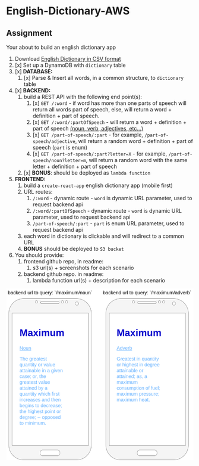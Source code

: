 # English-Dictionary-AWS

## Assignment

Your about to build an english dictionary app

1. Download [English Dictionary in CSV format](https://www.bragitoff.com/2016/03/english-dictionary-in-csv-format/)
2. [x] Set up a DynamoDB with `dictionary` table
3. [x] **DATABASE:**
   1. [x] Parse & Insert all words, in a common structure, to `dictionary` table
4. [x] **BACKEND:**
   1. build a REST API with the following end point(s):
      1. [x] `GET /:word` - if word has more than one parts of speech will return all words part of speech, else, will return a word + definition + part of speech.
      2. [x] `GET /:word/:partOfSpeech` - will return a word + definition + part of speech [(noun, verb, adjectives, etc...)](https://www.dictionary.com/e/parts-of-speech/)
      3. [x] `GET /part-of-speech/:part` - for example, `/part-of-speech/adjective`, will return a random word + definition + part of speech (`part` is enum)
      4. [x] `GET /part-of-speech/:part?letter=X` - for example, `/part-of-speech/noun?letter=m`, will return a random word with the same letter + definition + part of speech
   2. [x] **BONUS**: should be deployed as `lambda function`
5. **FRONTEND:**
   1. build a `create-react-app` english dictionary app (mobile first)
   2. URL routes:
      1. `/:word` - dynamic route - `word` is dynamic URL parameter, used to request backend api
      1. `/:word/:partOfSpeech` - dynamic route - `word` is dynamic URL parameter, used to request backend api
      1. `/part-of-speech/:part` - `part` is enum URL parameter, used to request backend api
   3. each word in dictionary is clickable and will redirect to a common URL
   4. **BONUS** should be deployed to `S3 bucket`
6. You should provide:
   1. frontend github repo, in readme:
      1. s3 url(s) + screenshots for each scenario
   2. backend github repo. in readme:
      1. lambda function url(s) + description for each scenario

![alt text](./dictionary_app_mockup.png 'Dictionary App Mockup')
